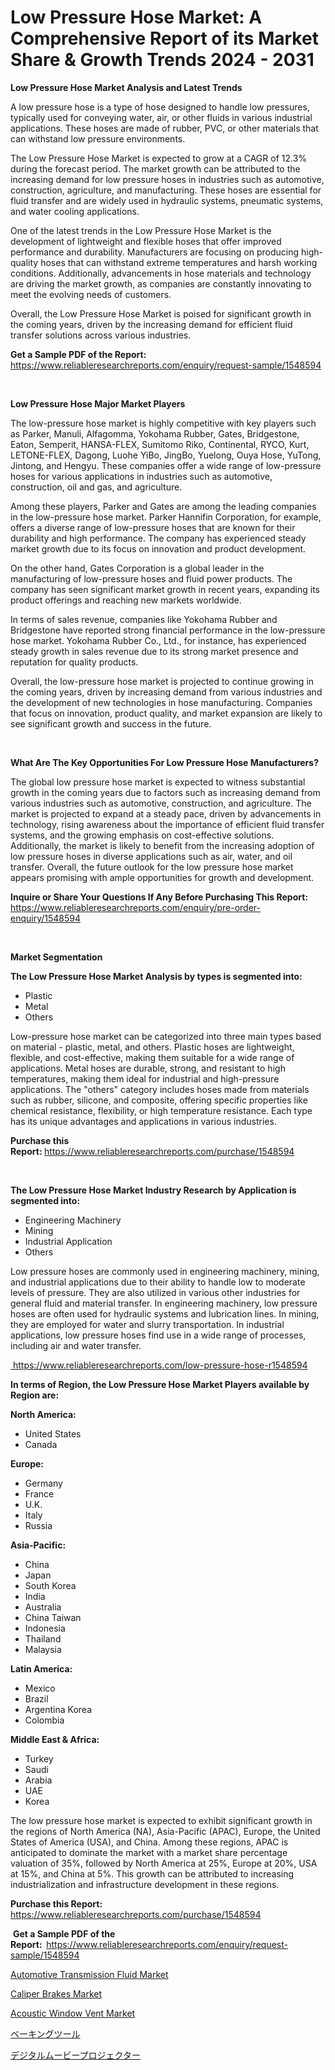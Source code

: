 <p><h1>Low Pressure Hose Market: A Comprehensive Report of its Market Share & Growth Trends 2024 - 2031</h1></p><p><strong>Low Pressure Hose Market Analysis and Latest Trends</strong></p>
<p><p>A low pressure hose is a type of hose designed to handle low pressures, typically used for conveying water, air, or other fluids in various industrial applications. These hoses are made of rubber, PVC, or other materials that can withstand low pressure environments.</p><p>The Low Pressure Hose Market is expected to grow at a CAGR of 12.3% during the forecast period. The market growth can be attributed to the increasing demand for low pressure hoses in industries such as automotive, construction, agriculture, and manufacturing. These hoses are essential for fluid transfer and are widely used in hydraulic systems, pneumatic systems, and water cooling applications.</p><p>One of the latest trends in the Low Pressure Hose Market is the development of lightweight and flexible hoses that offer improved performance and durability. Manufacturers are focusing on producing high-quality hoses that can withstand extreme temperatures and harsh working conditions. Additionally, advancements in hose materials and technology are driving the market growth, as companies are constantly innovating to meet the evolving needs of customers.</p><p>Overall, the Low Pressure Hose Market is poised for significant growth in the coming years, driven by the increasing demand for efficient fluid transfer solutions across various industries.</p></p>
<p><strong>Get a Sample PDF of the Report:&nbsp;</strong> <a href="https://www.reliableresearchreports.com/enquiry/request-sample/1548594">https://www.reliableresearchreports.com/enquiry/request-sample/1548594</a></p>
<p>&nbsp;</p>
<p><strong>Low Pressure Hose Major Market Players</strong></p>
<p><p>The low-pressure hose market is highly competitive with key players such as Parker, Manuli, Alfagomma, Yokohama Rubber, Gates, Bridgestone, Eaton, Semperit, HANSA-FLEX, Sumitomo Riko, Continental, RYCO, Kurt, LETONE-FLEX, Dagong, Luohe YiBo, JingBo, Yuelong, Ouya Hose, YuTong, Jintong, and Hengyu. These companies offer a wide range of low-pressure hoses for various applications in industries such as automotive, construction, oil and gas, and agriculture.</p><p>Among these players, Parker and Gates are among the leading companies in the low-pressure hose market. Parker Hannifin Corporation, for example, offers a diverse range of low-pressure hoses that are known for their durability and high performance. The company has experienced steady market growth due to its focus on innovation and product development.</p><p>On the other hand, Gates Corporation is a global leader in the manufacturing of low-pressure hoses and fluid power products. The company has seen significant market growth in recent years, expanding its product offerings and reaching new markets worldwide.</p><p>In terms of sales revenue, companies like Yokohama Rubber and Bridgestone have reported strong financial performance in the low-pressure hose market. Yokohama Rubber Co., Ltd., for instance, has experienced steady growth in sales revenue due to its strong market presence and reputation for quality products.</p><p>Overall, the low-pressure hose market is projected to continue growing in the coming years, driven by increasing demand from various industries and the development of new technologies in hose manufacturing. Companies that focus on innovation, product quality, and market expansion are likely to see significant growth and success in the future.</p></p>
<p>&nbsp;</p>
<p><strong>What Are The Key Opportunities For Low Pressure Hose Manufacturers?</strong></p>
<p><p>The global low pressure hose market is expected to witness substantial growth in the coming years due to factors such as increasing demand from various industries such as automotive, construction, and agriculture. The market is projected to expand at a steady pace, driven by advancements in technology, rising awareness about the importance of efficient fluid transfer systems, and the growing emphasis on cost-effective solutions. Additionally, the market is likely to benefit from the increasing adoption of low pressure hoses in diverse applications such as air, water, and oil transfer. Overall, the future outlook for the low pressure hose market appears promising with ample opportunities for growth and development.</p></p>
<p><strong>Inquire or Share Your Questions If Any Before Purchasing This Report:</strong> <a href="https://www.reliableresearchreports.com/enquiry/pre-order-enquiry/1548594">https://www.reliableresearchreports.com/enquiry/pre-order-enquiry/1548594</a></p>
<p>&nbsp;</p>
<p><strong>Market Segmentation</strong></p>
<p><strong>The Low Pressure Hose Market Analysis by types is segmented into:</strong></p>
<p><ul><li>Plastic</li><li>Metal</li><li>Others</li></ul></p>
<p><p>Low-pressure hose market can be categorized into three main types based on material - plastic, metal, and others. Plastic hoses are lightweight, flexible, and cost-effective, making them suitable for a wide range of applications. Metal hoses are durable, strong, and resistant to high temperatures, making them ideal for industrial and high-pressure applications. The "others" category includes hoses made from materials such as rubber, silicone, and composite, offering specific properties like chemical resistance, flexibility, or high temperature resistance. Each type has its unique advantages and applications in various industries.</p></p>
<p><strong>Purchase this Report:&nbsp;</strong><a href="https://www.reliableresearchreports.com/purchase/1548594">https://www.reliableresearchreports.com/purchase/1548594</a></p>
<p>&nbsp;</p>
<p><strong>The Low Pressure Hose Market Industry Research by Application is segmented into:</strong></p>
<p><ul><li>Engineering Machinery</li><li>Mining</li><li>Industrial Application</li><li>Others</li></ul></p>
<p><p>Low pressure hoses are commonly used in engineering machinery, mining, and industrial applications due to their ability to handle low to moderate levels of pressure. They are also utilized in various other industries for general fluid and material transfer. In engineering machinery, low pressure hoses are often used for hydraulic systems and lubrication lines. In mining, they are employed for water and slurry transportation. In industrial applications, low pressure hoses find use in a wide range of processes, including air and water transfer.</p></p>
<p><a href="https://www.reliableresearchreports.com/low-pressure-hose-r1548594">&nbsp;https://www.reliableresearchreports.com/low-pressure-hose-r1548594</a></p>
<p><strong>In terms of Region, the Low Pressure Hose Market Players available by Region are:</strong></p>
<p>
    <p> <strong> North America: </strong>
        <ul>
            <li>United States</li>
            <li>Canada</li>
        </ul>
        </p> 
    <p> <strong> Europe: </strong>
        <ul>
            <li>Germany</li>
            <li>France</li>
            <li>U.K.</li>
            <li>Italy</li>
            <li>Russia</li>
        </ul>
        </p> 
    <p> <strong> Asia-Pacific: </strong>
        <ul>
            <li>China</li>
            <li>Japan</li>
            <li>South Korea</li>
            <li>India</li>
            <li>Australia</li>
            <li>China Taiwan</li>
            <li>Indonesia</li>
            <li>Thailand</li>
            <li>Malaysia</li>
        </ul>
        </p> 
    <p> <strong> Latin America: </strong>
        <ul>
            <li>Mexico</li>
            <li>Brazil</li>
            <li>Argentina Korea</li>
            <li>Colombia</li>
        </ul>
        </p> 
    <p> <strong> Middle East & Africa: </strong>
        <ul>
            <li>Turkey</li>
            <li>Saudi</li>
            <li>Arabia</li>
            <li>UAE</li>
            <li>Korea</li>
        </ul>
    </p>
    </p>
<p><p>The low pressure hose market is expected to exhibit significant growth in the regions of North America (NA), Asia-Pacific (APAC), Europe, the United States of America (USA), and China. Among these regions, APAC is anticipated to dominate the market with a market share percentage valuation of 35%, followed by North America at 25%, Europe at 20%, USA at 15%, and China at 5%. This growth can be attributed to increasing industrialization and infrastructure development in these regions.</p></p>
<p><strong>Purchase this Report: </strong><a href="https://www.reliableresearchreports.com/purchase/1548594">https://www.reliableresearchreports.com/purchase/1548594</a></p>
<p>&nbsp;<strong>Get a Sample PDF of the Report:&nbsp;&nbsp;</strong><a href="https://www.reliableresearchreports.com/enquiry/request-sample/1548594">https://www.reliableresearchreports.com/enquiry/request-sample/1548594</a></p>
<p><strong></strong></p>
<p><p><a href="https://issuu.com/reportprime-2/docs/automotive-transmission-fluid-market-size-2030.ppt">Automotive Transmission Fluid Market</a></p><p><a href="https://github.com/NorbertYates/Market-Research-Report-List-4/blob/main/caliper-brakes-market.md">Caliper Brakes Market</a></p><p><a href="https://github.com/prosalinda88/Market-Research-Report-List-4/blob/main/acoustic-window-vent-market.md">Acoustic Window Vent Market</a></p><p><a href="https://github.com/mcbeesbxa270/Market-Research-Report-List-1/blob/main/343647333333.md">ベーキングツール</a></p><p><a href="https://github.com/EmoryYundt1935/Market-Research-Report-List-1/blob/main/674270133334.md">デジタルムービープロジェクター</a></p></p>
